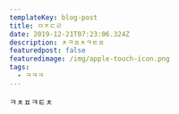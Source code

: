 ```yaml
---
templateKey: blog-post
title: ㅁㅈㄷㄹ
date: 2019-12-21T07:23:06.324Z
description: ㅊㅋㅍㅊㅋㅌㅍ
featuredpost: false
featuredimage: /img/apple-touch-icon.png
tags:
  - ㅋㅋㅋ
---
```

ㅋㅊㅍㅋㅌㅊ
